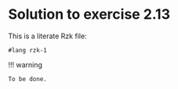 # Solution to exercise 2.13

This is a literate Rzk file:

```rzk
#lang rzk-1
```

!!! warning

    To be done.
